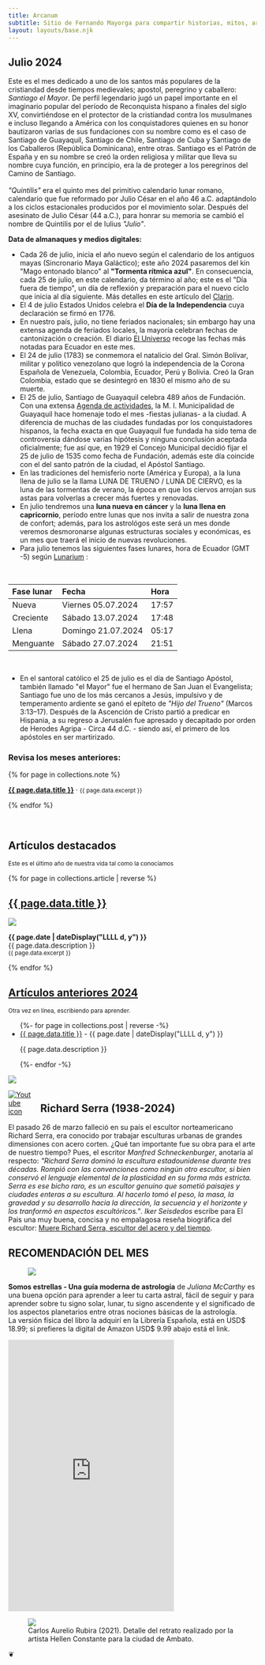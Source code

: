 ```yaml
---
title: Arcanum
subtitle: Sitio de Fernando Mayorga para compartir historias, mitos, arte y literatura del mundo antiguo y no tan antiguo.
layout: layouts/base.njk
---
```


## Julio 2024

<div class="intro">

Este es el mes dedicado a uno de los santos más populares de la cristiandad desde tiempos medievales; apostol, peregrino y caballero: *Santiago el Mayor*. De perfil legendario jugó un papel importante en el imaginario popular del período de Reconquista hispano a finales del siglo XV, convirtiéndose en el protector de la cristiandad contra los musulmanes e incluso llegando a América con los conquistadores quienes en su honor bautizaron varias de sus fundaciones con su nombre como es el caso de Santiago de Guayaquil, Santiago de Chile, Santiago de Cuba y Santiago de los Caballeros (República Dominicana), entre otras. Santiago es el Patrón de España y en su nombre se creó la orden religiosa y militar que lleva su nombre cuya función, en principio, era la de  proteger a los peregrinos del Camino de Santiago.
<br/><br/>
*"Quintilis"* era el quinto mes del primitivo calendario lunar romano, calendario que fue reformado por Julio César en el año 46 a.C. adaptándolo a los ciclos estacionales producidos por el movimiento solar. Después del asesinato de Julio César (44 a.C.), para honrar su memoria se cambió el nombre de Quintilis por el de Iulius *"Julio"*.
</div>

**Data de almanaques y medios digitales:**

- Cada 26 de julio, inicia el año nuevo según el calendario de los antiguos mayas (Sincronario Maya Galáctico); este año 2024 pasaremos del kin "Mago entonado blanco" al **"Tormenta rítmica azul"**. En consecuencia, cada 25 de julio, en este calendario, da término al año; este es el "Día fuera de tiempo", un día de reflexión y preparación para el nuevo ciclo que inicia al día siguiente.  Más detalles en este artículo del [Clarin](https://www.clarin.com/astrologia/calendario-maya-2024-energias-sincronario-maya-galactico-ano-comienza_0_bzG2Nyfqih.html).  
- El 4 de julio Estados Unidos celebra el **Día de la Independencia** cuya declaración se firmó en 1776.  
- En nuestro país, julio, no tiene feriados nacionales; sin embargo hay una extensa agenda de feriados locales, la mayoría celebran fechas de cantonización o creación. El diario [El Universo](https://www.eluniverso.com/noticias/ecuador/que-dias-son-feriado-en-julio-del-2024-en-ecuador-nota/) recoge las fechas más notadas para Ecuador en este mes.  
- El 24 de julio (1783) se conmemora el natalicio del Gral. Simón Bolívar, militar y político venezolano que logró la independencia de la Corona Española de Venezuela, Colombia, Ecuador, Perú y Bolivia. Creó la Gran Colombia, estado que se desintegró en 1830 el mismo año de su muerte.
- El 25 de julio, Santiago de Guayaquil celebra 489 años de Fundación. Con una extensa [Agenda de actividades](https://www.guayaquil.gob.ec/wp-content/uploads/2024/07/Calendario-de-Actividades-Julio-2024.pdf), la M. I. Municipalidad de Guayaquil hace homenaje todo el mes -fiestas julianas- a la ciudad.  A diferencia de muchas de las ciudades fundadas por los conquistadores hispanos, la fecha exacta en que Guayaquil fue fundada ha sido tema de controversia dándose varias hipótesis y ninguna conclusión aceptada oficialmente; fue así que, en 1929 el Concejo Municipal decidió fijar el 25 de julio de 1535 como fecha de Fundación, además este día coincide con el del santo patrón de la ciudad, el Apóstol Santiago. 
- En las tradiciones del hemisferio norte (América y Europa), a la luna llena de julio se la llama LUNA DE TRUENO / LUNA DE CIERVO,  es la luna de las tormentas de verano, la época en que los ciervos arrojan sus astas para volverlas a crecer más fuertes y renovadas.  
- En julio tendremos una **luna nueva en cáncer** y la **luna llena en capricornio**, período entre lunas que nos invita a salir de nuestra zona de confort; además, para los astrológos este será un mes donde veremos desmoronarse algunas estructuras sociales y económicas, es un mes que traerá el inicio de nuevas revoluciones.  
- Para julio tenemos las siguientes fases lunares, hora de Ecuador (GMT -5) según [Lunarium](https://www.lunarium.co.uk) :

<br/>  

| Fase lunar              | Fecha 	| Hora |
| :---------------- | :------  	| :---- |
| Nueva           |   Viernes 05.07.2024   	| 17:57 |
| Creciente    |  Sábado 13.07.2024   	| 17:48 |
| Llena |  Domingo 21.07.2024   	| 05:17 |  
| Menguante        |   Sábado 27.07.2024   	| 21:51 |  

<br/>  

- En el santoral católico el 25 de julio es el día de Santiago Apóstol, también llamado "el Mayor" fue el hermano de San Juan el Evangelista; Santiago fue uno de los más cercanos a Jesús, impulsivo y de temperamento ardiente se ganó el epíteto de *"Hijo del Trueno"* (Marcos 3:13–17). Después de la Ascención de Cristo partió a predicar en Hispania, a su regreso a Jerusalén fue apresado y decapitado por orden de Herodes Agripa - Circa 44 d.C. - siendo así, el primero de los apóstoles en ser martirizado.

### Revisa los meses anteriores:

{% for page in collections.note %}
  <p><a href="{{ page.url }}"><strong>{{ page.data.title }}</strong></a> &middot; <small> {{ page.data.excerpt }}</small></p>

{% endfor %}


<br/>  
<div class="artic-sky">

<h2>Artículos destacados</h2><p><small>Este es el último año de nuestra vida tal como la conocíamos</small></p>

{% for page in collections.article | reverse %}

<div class="cards">
  <h2><a href="{{ page.url }}">{{ page.data.title }}</a></h2>
	<img src=" {{ page.data.image }}"/>
  <p> <time datetime="{{ page.date }}"><b>{{ page.date | dateDisplay("LLLL d, y") }}</b></time><br/>
{{ page.data.description }} </br><small> {{ page.data.excerpt }}</small></p>
</div>

{% endfor %}
</div>

<div class="peach-sky">
<h2><a href="/2024">Artículos anteriores 2024</a></h2><p><small>Otra vez en línea, escribiendo para aprender.</small><p>

<ul class="listing">
{%- for page in collections.post | reverse -%}
  <li>
    <a class="ptsans" href="{{ page.url }}">{{ page.data.title }}</a> -
    <time datetime="{{ page.date }}">{{ page.date | dateDisplay("LLLL d, y") }}</time>
  </li>
  <p class="descriptor">{{ page.data.description }}</p>
{%- endfor -%}
</ul>
</div>

<div id="serra" class="full-width">
<img class="wide" src="https://res.cloudinary.com/magnvs/image/upload/ar_16:9,c_fill,e_sharpen,g_auto,h_375,w_1000/v1711594290/IMG_1620_kjrplp.jpg"/>
</div>

<div class="nakedLink">
<div style="width:50px;display:block;float:left;margin:0;padding-right:15px;">

  [![Youtube icon](/images/youtube-red.svg)](https://youtu.be/aGv5MQwCWO4?si=4Orzu1XLupTHrGFU)    

</div>
</div>
<h2 style="margin-top:1.8em;">Richard Serra (1938-2024)</h2>
<div style="clear:both;margin-bottom:2em;">  

El pasado 26 de marzo falleció en su país el escultor norteamericano Richard Serra, era conocido por trabajar esculturas urbanas de grandes dimensiones con acero corten. ¿Qué tan importante fue su obra para el arte de nuestro tiempo? Pues, el escritor *Manfred Schneckenburger*, anotaría al respecto: *"Richard Serra dominó la escultura estadounidense durante tres décadas. Rompió con las convenciones como ningún otro escultor, si bien conservó el lenguaje elemental de la plasticidad en su forma más estricta. Serra es ese bicho raro, es un escultor genuino que sometió paisajes y ciudades enteras a su escultura. Al hacerlo tomó el peso, la masa, la gravedad y su desarrollo hacia la dirección, la secuencia y el horizonte y los tranformò en aspectos escultóricos."*. *Iker Seisdedos* escribe para El Pais una muy buena, concisa y no empalagosa reseña biográfica del escultor: [Muere Richard Serra, escultor del acero y del tiempo](https://elpais.com/cultura/2024-03-27/muere-richard-serra-escultor-del-acero-y-del-tiempo.html).

</div>  

<div class="purple-river">

## RECOMENDACIÓN DEL MES

<figure>
<img class="fit" src="https://res.cloudinary.com/magnvs/image/upload/v1711657542/IMG_1622_rvdgzp.jpg"/>
</figure>

**Somos estrellas - Una guía moderna de astrología** de *Juliana McCarthy* es una buena opción para aprender a leer tu carta astral, fácil de seguir y para aprender sobre tu signo solar, lunar,  tu signo ascendente y el significado de los aspectos planetarios entre otras nociones básicas de la astrología.  
La versión física del libro la adquirí en la Librería Española, está en USD$ 18.99; si prefieres la digital de Amazon USD$ 9.99 abajo está el link.  

<div class="middle">
<iframe type="text/html" sandbox="allow-scripts allow-same-origin allow-popups" width="336" height="550" frameborder="0" allowfullscreen style="max-width:100%" src="https://read.amazon.com/kp/card?asin=B07PK9WP6Q&preview=inline&linkCode=kpe&ref_=cm_sw_r_kb_dp_G6MJ1B0NCFB3H7MJJMZC&tag=fernanz-20" ></iframe>
</div>
</div>  

<figure>
<img class="fit" src="https://res.cloudinary.com/magnvs/image/upload/v1711656482/IMG_20210518_131436_c8r70x.jpg"/>
<figcaption> Carlos Aurelio Rubira (2021). Detalle del retrato realizado por la artista Hellen Constante para la ciudad de Ambato.</figcaption>
</figure>

<div class="no-river">

<script data-letterbirduser="fmayorga-uno" data-showheader="true" src="https://letterbird.co/embed/v1.js"></script>
<div class="fleuron">&#10086;</div>

</div>
